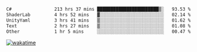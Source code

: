 <!--START_SECTION:waka-->

```txt
C#                213 hrs 37 mins ███████████████████████▒░   93.53 %
ShaderLab         4 hrs 52 mins   ▓░░░░░░░░░░░░░░░░░░░░░░░░   02.14 %
UnityYaml         3 hrs 41 mins   ▒░░░░░░░░░░░░░░░░░░░░░░░░   01.62 %
Text              2 hrs 27 mins   ▒░░░░░░░░░░░░░░░░░░░░░░░░   01.08 %
Other             1 hr 5 mins     ░░░░░░░░░░░░░░░░░░░░░░░░░   00.47 %
```

<!--END_SECTION:waka-->
[![wakatime](https://wakatime.com/badge/user/6c2f442e-41b4-42e3-bc06-d5d8203ad1da.svg)](https://wakatime.com/@6c2f442e-41b4-42e3-bc06-d5d8203ad1da)

